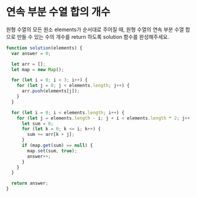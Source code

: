 # 연속 부분 수열 합의 개수

원형 수열의 모든 원소 elements가 순서대로 주어질 때, 원형 수열의 연속 부분 수열 합으로 만들 수 있는 수의 개수를 return 하도록 solution 함수를 완성해주세요.

```javascript
function solution(elements) {
  var answer = 0;

  let arr = [];
  let map = new Map();

  for (let i = 0; i < 3; i++) {
    for (let j = 0; j < elements.length; j++) {
      arr.push(elements[j]);
    }
  }

  for (let i = 0; i < elements.length; i++) {
    for (let j = elements.length - i; j + i < elements.length * 2; j++) {
      let sum = 0;
      for (let k = 0; k <= i; k++) {
        sum += arr[k + j];
      }
      if (map.get(sum) == null) {
        map.set(sum, true);
        answer++;
      }
    }
  }

  return answer;
}
```
